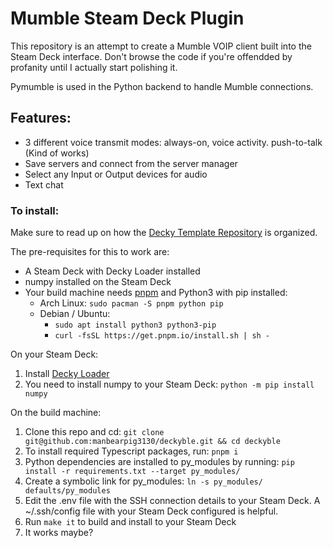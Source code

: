 # Mumble Steam Deck Plugin

This repository is an attempt to create a Mumble VOIP client built into the Steam Deck interface. Don't browse the code if you're offendded by profanity until I actually start polishing it.

Pymumble is used in the Python backend to handle Mumble connections.

## Features:
- 3 different voice transmit modes: always-on, voice activity. push-to-talk (Kind of works)
- Save servers and connect from the server manager
- Select any Input or Output devices for audio
- Text chat

### To install:

 Make sure to read up on how the [Decky Template Repository](https://github.com/SteamDeckHomebrew/decky-plugin-template) is organized. 

The pre-requisites for this to work are:
-  A Steam Deck with Decky Loader installed
-  numpy installed on the Steam Deck
-  Your build machine needs [pnpm](https://pnpm.io/installation) and Python3 with pip installed:
    - Arch Linux: `sudo pacman -S pnpm python pip`
    - Debian / Ubuntu:
        - `sudo apt install python3 python3-pip`
        - `curl -fsSL https://get.pnpm.io/install.sh | sh -`

On your Steam Deck:
1. Install [Decky Loader](https://github.com/SteamDeckHomebrew/decky-loader)
2. You need to install numpy to your Steam Deck: `python -m pip install numpy`

On the build machine:
1. Clone this repo and cd: `git clone git@github.com:manbearpig3130/deckyble.git && cd deckyble`
2. To install required Typescript packages, run: `pnpm i`
3. Python dependencies are installed to py_modules by running: `pip install -r requirements.txt --target py_modules/`
4. Create a symbolic link for py_modules: `ln -s py_modules/ defaults/py_modules`
5. Edit the .env file with the SSH connection details to your Steam Deck. A ~/.ssh/config file with your Steam Deck configured is helpful.
6. Run `make it` to build and install to your Steam Deck
7. It works maybe?


